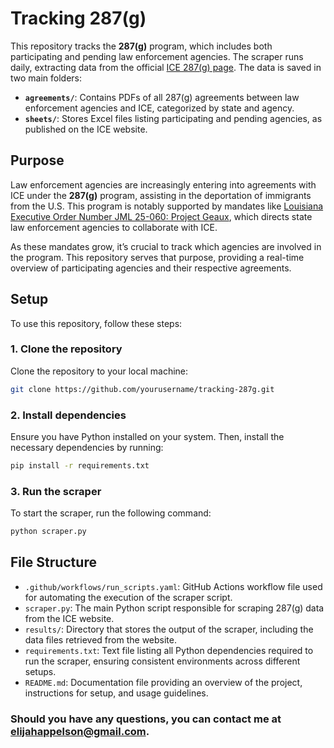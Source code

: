 # Tracking 287(g)

This repository tracks the **287(g)** program, which includes both participating and pending law enforcement agencies. The scraper runs daily, extracting data from the official [ICE 287(g) page](https://www.ice.gov/identify-and-arrest/287g). The data is saved in two main folders:

- **`agreements/`**: Contains PDFs of all 287(g) agreements between law enforcement agencies and ICE, categorized by state and agency.
- **`sheets/`**: Stores Excel files listing participating and pending agencies, as published on the ICE website.

## Purpose

Law enforcement agencies are increasingly entering into agreements with ICE under the **287(g)** program, assisting in the deportation of immigrants from the U.S. This program is notably supported by mandates like [Louisiana Executive Order Number JML 25-060: Project Geaux](https://interactive.wwltv.com/pdfs/Operation_GEAUX.pdf), which directs state law enforcement agencies to collaborate with ICE. 

As these mandates grow, it’s crucial to track which agencies are involved in the program. This repository serves that purpose, providing a real-time overview of participating agencies and their respective agreements.

## Setup

To use this repository, follow these steps:

### 1. Clone the repository
Clone the repository to your local machine:

```bash
git clone https://github.com/yourusername/tracking-287g.git
```

### 2. Install dependencies
Ensure you have Python installed on your system. Then, install the necessary dependencies by running:

```bash
pip install -r requirements.txt
````
### 3. Run the scraper
To start the scraper, run the following command:

```bash
python scraper.py
```

## File Structure

- `.github/workflows/run_scripts.yaml`: GitHub Actions workflow file used for automating the execution of the scraper script.
- `scraper.py`: The main Python script responsible for scraping 287(g) data from the ICE website.
- `results/`: Directory that stores the output of the scraper, including the data files retrieved from the website.
- `requirements.txt`: Text file listing all Python dependencies required to run the scraper, ensuring consistent environments across different setups.
- `README.md`: Documentation file providing an overview of the project, instructions for setup, and usage guidelines.

### Should you have any questions, you can contact me at elijahappelson@gmail.com.
